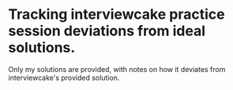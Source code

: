 # Tracking interviewcake practice session deviations from ideal solutions.

Only my solutions are provided, with notes on how it deviates from interviewcake's provided solution.
